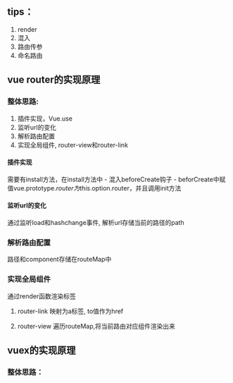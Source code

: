 ## tips：
1. render
2. 混入
3. 路由传参
4. 命名路由


## vue router的实现原理
### 整体思路:
1. 插件实现，Vue.use
2. 监听url的变化
3. 解析路由配置
4. 实现全局组件, router-view和router-link

#### 插件实现
需要有install方法，在install方法中
    - 混入beforeCreate钩子
    - beforCreate中赋值vue.prototype.$router为this.$option.router，并且调用init方法

#### 监听url的变化
通过监听load和hashchange事件, 解析url存储当前的路径的path

### 解析路由配置
路径和component存储在routeMap中

### 实现全局组件
通过render函数渲染标签
1. router-link
    映射为a标签, to值作为href

2. router-view
    遍历routeMap,将当前路由对应组件渲染出来

## vuex的实现原理
### 整体思路：
